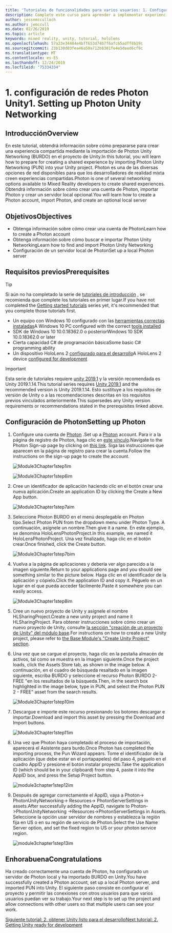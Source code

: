 ```yaml
---
title: 'Tutoriales de funcionalidades para varios usuarios: 1. Configuración de redes Photon Unity'
description: Complete este curso para aprender a implementar experiencias compartidas multiusuario en una aplicación de HoloLens 2.
author: jessemcculloch
ms.author: jemccull
ms.date: 02/26/2019
ms.topic: article
keywords: mixed reality, unity, tutorial, hololens
ms.openlocfilehash: 57a23e34404e4bff653d74b7f6afc65adff8b19c
ms.sourcegitcommit: 23b130d03fea46a50a712b8301fe4e5deed6cf9c
ms.translationtype: MT
ms.contentlocale: es-ES
ms.lasthandoff: 12/24/2019
ms.locfileid: "75334334"
---
```

# <a name="1-setting-up-photon-unity-networking"></a><span data-ttu-id="73d9d-105">1. configuración de redes Photon Unity</span><span class="sxs-lookup"><span data-stu-id="73d9d-105">1. Setting up Photon Unity Networking</span></span>

## <a name="overview"></a><span data-ttu-id="73d9d-106">Introducción</span><span class="sxs-lookup"><span data-stu-id="73d9d-106">Overview</span></span>

<span data-ttu-id="73d9d-107">En este tutorial, obtendrá información sobre cómo prepararse para crear una experiencia compartida mediante la importación de Photon Unity Networking (BURDO) en el proyecto de Unity.</span><span class="sxs-lookup"><span data-stu-id="73d9d-107">In this tutorial, you will learn how to prepare for creating a shared experience by importing Photon Unity Networking (PUN) into your Unity project.</span></span> <span data-ttu-id="73d9d-108">Photon es una de las diversas opciones de red disponibles para que los desarrolladores de realidad mixta creen experiencias compartidas.</span><span class="sxs-lookup"><span data-stu-id="73d9d-108">Photon is one of several networking options available to Mixed Reality developers to create shared experiences.</span></span> <span data-ttu-id="73d9d-109">Obtendrá información sobre cómo crear una cuenta de Photon, importar Photon y crear un servidor local opcional.</span><span class="sxs-lookup"><span data-stu-id="73d9d-109">You will learn how to create a Photon account, import Photon, and create an optional local server</span></span>

## <a name="objectives"></a><span data-ttu-id="73d9d-110">Objetivos</span><span class="sxs-lookup"><span data-stu-id="73d9d-110">Objectives</span></span>

* <span data-ttu-id="73d9d-111">Obtenga información sobre cómo crear una cuenta de Photon</span><span class="sxs-lookup"><span data-stu-id="73d9d-111">Learn how to create a Photon account</span></span>
* <span data-ttu-id="73d9d-112">Obtenga información sobre cómo buscar e importar Photon Unity Networking</span><span class="sxs-lookup"><span data-stu-id="73d9d-112">Learn how to find and import Photon Unity Networking</span></span>
* <span data-ttu-id="73d9d-113">Configuración de un servidor local de Photon</span><span class="sxs-lookup"><span data-stu-id="73d9d-113">Set up a local Photon server</span></span>

## <a name="prerequisites"></a><span data-ttu-id="73d9d-114">Requisitos previos</span><span class="sxs-lookup"><span data-stu-id="73d9d-114">Prerequisites</span></span>

>[!TIP]
><span data-ttu-id="73d9d-115">Si aún no ha completado la serie de [tutoriales de introducción](mrlearning-base.md) , se recomienda que complete los tutoriales en primer lugar.</span><span class="sxs-lookup"><span data-stu-id="73d9d-115">If you have not completed the [Getting started tutorials](mrlearning-base.md) series yet, it's recommended that you complete those tutorials first.</span></span>

* <span data-ttu-id="73d9d-116">Un equipo con Windows 10 configurado con las [herramientas correctas instaladas](install-the-tools.md)</span><span class="sxs-lookup"><span data-stu-id="73d9d-116">A Windows 10 PC configured with the correct [tools installed](install-the-tools.md)</span></span>
* <span data-ttu-id="73d9d-117">SDK de Windows 10 10.0.18362.0 o posterior</span><span class="sxs-lookup"><span data-stu-id="73d9d-117">Windows 10 SDK 10.0.18362.0 or later</span></span>
* <span data-ttu-id="73d9d-118">Cierta capacidad C# de programación básica</span><span class="sxs-lookup"><span data-stu-id="73d9d-118">Some basic C# programming ability</span></span>
* <span data-ttu-id="73d9d-119">Un dispositivo HoloLens 2 [configurado para el desarrollo](using-visual-studio.md#enabling-developer-mode)</span><span class="sxs-lookup"><span data-stu-id="73d9d-119">A HoloLens 2 device [configured for development](using-visual-studio.md#enabling-developer-mode)</span></span>

>[!IMPORTANT]
><span data-ttu-id="73d9d-120">Esta serie de tutoriales requiere <a href="https://unity3d.com/get-unity/download/archive" target="_blank">unity 2019,1</a> y la versión recomendada es Unity 2019.1.14.</span><span class="sxs-lookup"><span data-stu-id="73d9d-120">This tutorial series requires <a href="https://unity3d.com/get-unity/download/archive" target="_blank">Unity 2019.1</a> and the recommended version is Unity 2019.1.14.</span></span> <span data-ttu-id="73d9d-121">Esto sustituye a los requisitos de versión de Unity o a las recomendaciones descritas en los requisitos previos vinculados anteriormente.</span><span class="sxs-lookup"><span data-stu-id="73d9d-121">This supersedes any Unity version requirements or recommendations stated in the prerequisites linked above.</span></span>

## <a name="setting-up-photon"></a><span data-ttu-id="73d9d-122">Configuración de Photon</span><span class="sxs-lookup"><span data-stu-id="73d9d-122">Setting up Photon</span></span>

1. <span data-ttu-id="73d9d-123">Configure una cuenta de [Photon](https://dashboard.photonengine.com//Account/SignUp) .</span><span class="sxs-lookup"><span data-stu-id="73d9d-123">Set up a [Photon](https://dashboard.photonengine.com//Account/SignUp) account.</span></span> <span data-ttu-id="73d9d-124">Para ir a la página de registro de Photon, haga clic en [este vínculo](https://dashboard.photonengine.com//Account/SignUp).</span><span class="sxs-lookup"><span data-stu-id="73d9d-124">Navigate to the Photon Sign-up page by clicking on [this link](https://dashboard.photonengine.com//Account/SignUp).</span></span> <span data-ttu-id="73d9d-125">Siga las instrucciones que aparecen en la página de registro para crear la cuenta.</span><span class="sxs-lookup"><span data-stu-id="73d9d-125">Follow the instructions on the sign-up page to create the account.</span></span>

    ![Module3Chapter1step1im](images/module3chapter1step1im.PNG)

    ![Module3Chapter1step6im](images/module3chapter1step6im.PNG)

2. <span data-ttu-id="73d9d-128">Cree un identificador de aplicación haciendo clic en el botón crear una nueva aplicación.</span><span class="sxs-lookup"><span data-stu-id="73d9d-128">Create an application ID by clicking the Create a New App button.</span></span>

    ![Module3Chapter1step7aim](images/module3chapter1step7aim.PNG)

3. <span data-ttu-id="73d9d-130">Seleccione Photon BURDO en el menú desplegable en Photon tipo.</span><span class="sxs-lookup"><span data-stu-id="73d9d-130">Select Photon PUN from the dropdown menu under Photon Type.</span></span> <span data-ttu-id="73d9d-131">A continuación, asígnele un nombre.</span><span class="sxs-lookup"><span data-stu-id="73d9d-131">Then give it a name.</span></span> <span data-ttu-id="73d9d-132">En este ejemplo, se denomina HoloLensPhotonProject.</span><span class="sxs-lookup"><span data-stu-id="73d9d-132">In this example, we named it HoloLensPhotonProject.</span></span> <span data-ttu-id="73d9d-133">Una vez finalizado, haga clic en el botón crear.</span><span class="sxs-lookup"><span data-stu-id="73d9d-133">Once finished, click the Create button.</span></span>

    ![Module3Chapter1step7bim](images/module3chapter1step7bim.PNG)

4. <span data-ttu-id="73d9d-135">Vuelva a la página de aplicaciones y debería ver algo parecido a la imagen siguiente.</span><span class="sxs-lookup"><span data-stu-id="73d9d-135">Return to your applications page and you should see something similar to the picture below.</span></span> <span data-ttu-id="73d9d-136">Haga clic en el identificador de la aplicación y cópielo.</span><span class="sxs-lookup"><span data-stu-id="73d9d-136">Click the application ID and copy it.</span></span> <span data-ttu-id="73d9d-137">Péguelo en un lugar en el que pueda acceder fácilmente.</span><span class="sxs-lookup"><span data-stu-id="73d9d-137">Paste it somewhere you can easily access.</span></span>  

    ![Module3Chapter1step8im](images/module3chapter1step8im.PNG)

5. <span data-ttu-id="73d9d-139">Cree un nuevo proyecto de Unity y asígnele el nombre HLSharingProject.</span><span class="sxs-lookup"><span data-stu-id="73d9d-139">Create a new unity project and name it HLSharingProject.</span></span> <span data-ttu-id="73d9d-140">Para obtener instrucciones sobre cómo crear un nuevo proyecto de Unity, consulte [la sección "creación de un proyecto de Unity" del módulo base](https://docs.microsoft.com//windows/mixed-reality/mrlearning-base-ch1#create-new-unity-project).</span><span class="sxs-lookup"><span data-stu-id="73d9d-140">For instructions on how to create a new Unity project, please refer to [the Base Module's "Create Unity Project" section](https://docs.microsoft.com//windows/mixed-reality/mrlearning-base-ch1#create-new-unity-project).</span></span> 

6. <span data-ttu-id="73d9d-141">Una vez que se cargue el proyecto, haga clic en la pestaña almacén de activos, tal como se muestra en la imagen siguiente.</span><span class="sxs-lookup"><span data-stu-id="73d9d-141">Once the project loads, click the Assets Store tab, as shown in the image below.</span></span> <span data-ttu-id="73d9d-142">A continuación, en el cuadro de búsqueda resaltado en la imagen siguiente, escriba BURDO y seleccione el recurso Photon BURDO 2-FREE "en los resultados de la búsqueda.</span><span class="sxs-lookup"><span data-stu-id="73d9d-142">Then, in the search box highlighted in the image below, type in PUN, and select the Photon PUN 2 - FREE" asset from the search results.</span></span>

    ![Module3Chapter1step10im](images/module3chapter1step10im.PNG)

7. <span data-ttu-id="73d9d-144">Descargue e importe este recurso presionando los botones descargar e importar.</span><span class="sxs-lookup"><span data-stu-id="73d9d-144">Download and import this asset by pressing the Download and Import buttons.</span></span>

    ![Module3Chapter1step11im](images/module3chapter1step11im.PNG)

8. <span data-ttu-id="73d9d-146">Una vez que Photon haya completado el proceso de importación, aparecerá el Asistente para burdo.</span><span class="sxs-lookup"><span data-stu-id="73d9d-146">Once Photon has completed the importing process, the Pun Wizard appears.</span></span> <span data-ttu-id="73d9d-147">Tome el identificador de la aplicación (que debe estar en el portapapeles) del paso 4, péguelo en el cuadro AppID y presione el botón instalar proyecto.</span><span class="sxs-lookup"><span data-stu-id="73d9d-147">Take the application ID (which should be in your clipboard) from step 4, paste it into the AppID box, and press the Setup Project button.</span></span>

    ![module3chapter1step12im](images/module3chapter1step12im.PNG)

9. <span data-ttu-id="73d9d-149">Después de agregar correctamente el AppID, vaya a Photon-> PhotonUnityNetworking-> Resources-> PhotonServerSettings in assets.</span><span class="sxs-lookup"><span data-stu-id="73d9d-149">After successfully adding the AppID, navigate to Photon->PhotonUnityNetworking ->Resources->PhotonServerSettings in Assets.</span></span> <span data-ttu-id="73d9d-150">Seleccione la opción usar servidor de nombres y establezca la región fija en US o en su región de servicio de Photon.</span><span class="sxs-lookup"><span data-stu-id="73d9d-150">Select the Use Name Server option, and set the fixed region to US or your photon service region.</span></span>

    ![module3chapter1step13im](images/module3chapter1step13im.PNG)

## <a name="congratulations"></a><span data-ttu-id="73d9d-152">Enhorabuena</span><span class="sxs-lookup"><span data-stu-id="73d9d-152">Congratulations</span></span>

<span data-ttu-id="73d9d-153">Ha creado correctamente una cuenta de Photon, ha configurado un servidor de Photon local y ha importado BURDO en Unity.</span><span class="sxs-lookup"><span data-stu-id="73d9d-153">You have successfully created a Photon account, set up a local Photon server, and imported PUN into Unity.</span></span> <span data-ttu-id="73d9d-154">El siguiente paso consiste en configurar el proyecto y permitir las conexiones con otros usuarios para que varios usuarios puedan ver su trabajo.</span><span class="sxs-lookup"><span data-stu-id="73d9d-154">Your next step is to set up the project and allow connections with other users so that multiple users can see your work.</span></span>

<span data-ttu-id="73d9d-155">[Siguiente tutorial: 2. obtener Unity listo para el desarrollo](mrlearning-sharing(photon)-ch2.md)</span><span class="sxs-lookup"><span data-stu-id="73d9d-155">[Next tutorial: 2. Getting Unity ready for development](mrlearning-sharing(photon)-ch2.md)</span></span>
